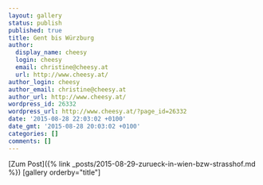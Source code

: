 ```yaml
---
layout: gallery
status: publish
published: true
title: Gent bis Würzburg
author:
  display_name: cheesy
  login: cheesy
  email: christine@cheesy.at
  url: http://www.cheesy.at/
author_login: cheesy
author_email: christine@cheesy.at
author_url: http://www.cheesy.at/
wordpress_id: 26332
wordpress_url: http://www.cheesy.at/?page_id=26332
date: '2015-08-28 22:03:02 +0100'
date_gmt: '2015-08-28 20:03:02 +0100'
categories: []
comments: []
---
```


[Zum Post]({% link _posts/2015-08-29-zurueck-in-wien-bzw-strasshof.md %})
[gallery orderby="title"]
